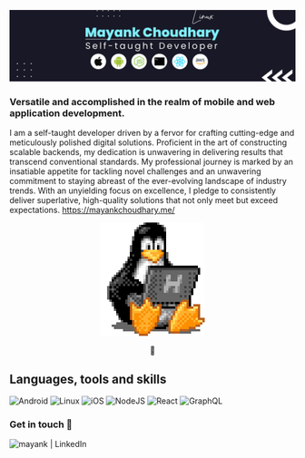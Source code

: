 <p align="center">
  <img src="./header-image.png" />
</p>

### Versatile and accomplished in the realm of mobile and web application development.
I am a self-taught developer driven by a fervor for crafting cutting-edge and meticulously polished digital solutions. Proficient in the art of constructing scalable backends, my dedication is unwavering in delivering results that transcend conventional standards. My professional journey is marked by an insatiable appetite for tackling novel challenges and an unwavering commitment to staying abreast of the ever-evolving landscape of industry trends. With an unyielding focus on excellence, I pledge to consistently deliver superlative, high-quality solutions that not only meet but exceed expectations. https://mayankchoudhary.me/

<p align="center">
  <img src="./tux.gif" />
</p>

<p align="center">
  
</p>

## Languages, tools and skills

![Android](https://img.shields.io/badge/Android-3DDC84?style=for-the-badge&logo=android&logoColor=white)
![Linux](https://img.shields.io/badge/Linux-FCC624?style=for-the-badge&logo=linux&logoColor=black)
![iOS](https://img.shields.io/badge/iOS-000000?style=for-the-badge&logo=ios&logoColor=white)
![NodeJS](https://img.shields.io/badge/node.js-6DA55F?style=for-the-badge&logo=node.js&logoColor=white)
![React](https://img.shields.io/badge/react-%2320232a.svg?style=for-the-badge&logo=react&logoColor=%2361DAFB)
![GraphQL](https://img.shields.io/badge/-GraphQL-E10098?style=for-the-badge&logo=graphql&logoColor=white)
<!-- ![Figma](https://img.shields.io/badge/figma-%23F24E1E.svg?style=for-the-badge&logo=figma&logoColor=white) -->
<!-- ![LeetCode](https://img.shields.io/badge/LeetCode-000000?style=for-the-badge&logo=LeetCode&logoColor=#d16c06) -->



### Get in touch 🤝

[<img align="left" alt="mayank | LinkedIn" src="https://img.shields.io/badge/LinkedIn-0077B5?style=for-the-badge&logo=linkedin&logoColor=white" />][linkedIn]

<br>
<br>



<!-- [![Mayank's GitHub stats](https://github-readme-stats.vercel.app/api?username=m4yankchoudhary)](https://github.com/anuraghazra/github-readme-stats) -->

[linkedIn]: https://www.linkedin.com/in/mayank--choudhary/ 
